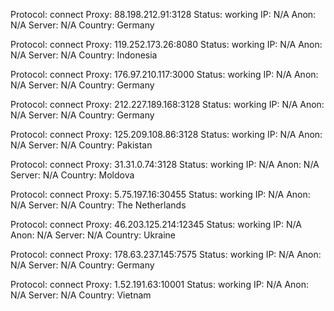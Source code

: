 Protocol: connect
Proxy: 88.198.212.91:3128
Status: working
IP: N/A
Anon: N/A
Server: N/A
Country: Germany

Protocol: connect
Proxy: 119.252.173.26:8080
Status: working
IP: N/A
Anon: N/A
Server: N/A
Country: Indonesia

Protocol: connect
Proxy: 176.97.210.117:3000
Status: working
IP: N/A
Anon: N/A
Server: N/A
Country: Germany

Protocol: connect
Proxy: 212.227.189.168:3128
Status: working
IP: N/A
Anon: N/A
Server: N/A
Country: Germany

Protocol: connect
Proxy: 125.209.108.86:3128
Status: working
IP: N/A
Anon: N/A
Server: N/A
Country: Pakistan

Protocol: connect
Proxy: 31.31.0.74:3128
Status: working
IP: N/A
Anon: N/A
Server: N/A
Country: Moldova

Protocol: connect
Proxy: 5.75.197.16:30455
Status: working
IP: N/A
Anon: N/A
Server: N/A
Country: The Netherlands

Protocol: connect
Proxy: 46.203.125.214:12345
Status: working
IP: N/A
Anon: N/A
Server: N/A
Country: Ukraine

Protocol: connect
Proxy: 178.63.237.145:7575
Status: working
IP: N/A
Anon: N/A
Server: N/A
Country: Germany

Protocol: connect
Proxy: 1.52.191.63:10001
Status: working
IP: N/A
Anon: N/A
Server: N/A
Country: Vietnam

